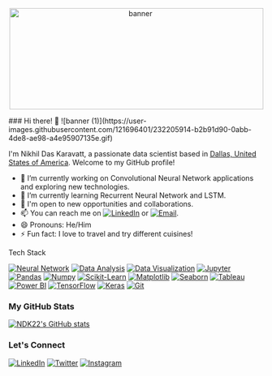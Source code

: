 <p align="center">
<img src="https://user-images.githubusercontent.com/121696401/232205211-87c354fe-c3df-4bda-a806-b20bdc181f03.gif" alt="banner" width="500" height="200">
</p>
### Hi there! 👋
![banner (1)](https://user-images.githubusercontent.com/121696401/232205914-b2b91d90-0abb-4de8-ae98-a4e95907135e.gif)

I'm Nikhil Das Karavatt, a passionate data scientist based in [Dallas, United States of America](https://en.wikipedia.org/wiki/Dallas). Welcome to my GitHub profile! 

- 🔭 I’m currently working on Convolutional Neural Network applications and exploring new technologies.
- 🌱 I’m currently learning Recurrent Neural Network and LSTM.
- 💼 I'm open to new opportunities and collaborations.
- 📫 You can reach me on [![LinkedIn](https://img.shields.io/badge/LinkedIn-0077B5?style=flat-square&logo=linkedin&logoColor=white)](https://www.linkedin.com/in/nikhil-das-karavatt/) or [![Email](https://img.shields.io/badge/Email-%230077B5?style=flat-square&logo=email&logoColor=white)](karavattnikhildas@gmail.com).
- 😄 Pronouns: He/Him
- ⚡ Fun fact: I love to travel and try different cuisines!

Tech Stack
<!-- List the technologies and tools you're proficient in -->
[![Neural Network](https://img.shields.io/badge/Neural%20Network-CC0000?style=flat-square&logo=neuralnetwork&logoColor=white)](#)
[![Data Analysis](https://img.shields.io/badge/Data%20Analysis-2ECC71?style=flat-square&logo=dataanalysis&logoColor=white)](#)
[![Data Visualization](https://img.shields.io/badge/Data%20Visualization-8E44AD?style=flat-square&logo=datavisualization&logoColor=white)](#)
[![Jupyter](https://img.shields.io/badge/Jupyter-F37626?style=flat-square&logo=jupyter&logoColor=white)](#)
[![Pandas](https://img.shields.io/badge/Pandas-150458?style=flat-square&logo=pandas&logoColor=white)](#)
[![Numpy](https://img.shields.io/badge/Numpy-013243?style=flat-square&logo=numpy&logoColor=white)](#)
[![Scikit-Learn](https://img.shields.io/badge/Scikit%20Learn-F7931E?style=flat-square&logo=scikitlearn&logoColor=white)](#)
[![Matplotlib](https://img.shields.io/badge/Matplotlib-11557C?style=flat-square&logo=matplotlib&logoColor=white)](#)
[![Seaborn](https://img.shields.io/badge/Seaborn-741B47?style=flat-square&logo=seaborn&logoColor=white)](#)
[![Tableau](https://img.shields.io/badge/Tableau-E97627?style=flat-square&logo=tableau&logoColor=white)](#)
[![Power BI](https://img.shields.io/badge/Power%20BI-F2C811?style=flat-square&logo=powerbi&logoColor=black)](#)
[![TensorFlow](https://img.shields.io/badge/TensorFlow-FF6F00?style=flat-square&logo=tensorflow&logoColor=white)](https://www.tensorflow.org/)
[![Keras](https://img.shields.io/badge/Keras-D00000?style=flat-square&logo=keras&logoColor=white)](https://keras.io/)
[![Git](https://img.shields.io/badge/Git-F05032?style=flat-square&logo=git&logoColor=white)](#)


### My GitHub Stats
<!-- Show your GitHub stats using GitHub Readme Stats -->
[![NDK22's GitHub stats](https://github-readme-stats.vercel.app/api?username=NDK22&theme=dracula&show_icons=true&count_private=true)](https://github.com/NDK22)

### Let's Connect
<!-- Add social media links -->
[![LinkedIn](https://img.shields.io/badge/LinkedIn-0077B5?style=flat-square&logo=linkedin&logoColor=white)](https://www.linkedin.com/in/nikhil-das-karavatt/)
[![Twitter](https://img.shields.io/badge/Twitter-1DA1F2?style=flat-square&logo=twitter&logoColor=white)](https://twitter.com/KaravattNikhil)
[![Instagram](https://img.shields.io/badge/Instagram-E4405F?style=flat-square&logo=instagram&logoColor=white)](https://www.instagram.com/nikhildaskaravatt/)
